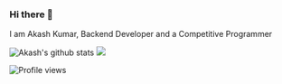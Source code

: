 ### Hi there 👋

I am Akash Kumar, Backend Developer and a Competitive Programmer <br>

![Akash's github stats](https://github-readme-stats.vercel.app/api?username=HelloGit2309&show_icons=true&theme=tokyonight)
<img src = "https://github-readme-stats.vercel.app/api/top-langs/?username=HelloGit2309&langs_count=5&theme=tokyonight">

![Profile views](https://gpvc.arturio.dev/HelloGit2309)  

<!--
**HelloGit2309/HelloGit2309** is a ✨ _special_ ✨ repository because its `README.md` (this file) appears on your GitHub profile.

Here are some ideas to get you started:

- 🔭 I’m currently working on ...
- 🌱 I’m currently learning ...
- 👯 I’m looking to collaborate on ...
- 🤔 I’m looking for help with ...
- 💬 Ask me about ...
- 📫 How to reach me: ...
- 😄 Pronouns: ...
- ⚡ Fun fact: ...
-->
